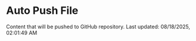 # Auto Push File

Content that will be pushed to GitHub repository.
Last updated: 08/18/2025, 02:01:49 AM